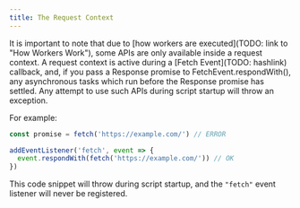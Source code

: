 ```yaml
---
title: The Request Context
---
```


It is important to note that due to [how workers are executed](TODO: link to "How Workers Work"), some APIs are only available inside a request context. A request context is active during a [Fetch Event](TODO: hashlink) callback, and, if you pass a Response promise to FetchEvent.respondWith(), any asynchronous tasks which run before the Response promise has settled. Any attempt to use such APIs during script startup will throw an exception.

For example:

```javascript
const promise = fetch('https://example.com/') // ERROR

addEventListener('fetch', event => {
  event.respondWith(fetch('https://example.com/')) // OK
})
```

This code snippet will throw during script startup, and the `"fetch"` event
listener will never be registered.
